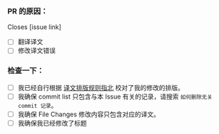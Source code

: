 <!--
感谢您向本项目贡献翻译！请务必完整填写一下信息，以便我们进一步校对。通过您对修改内容的原因与描述，我们可以持续跟踪这一 PR，也能让校对者更好参与校对

在打开 PR 之前，请阅读一下 [如何参与翻译](https://github.com/xitu/gold-miner/wiki/%E5%A6%82%E4%BD%95%E5%8F%82%E4%B8%8E%E7%BF%BB%E8%AF%91)、[如何提交翻译以及后续更新](https://github.com/xitu/gold-miner/wiki/%E5%85%B3%E4%BA%8E%E5%A6%82%E4%BD%95%E6%8F%90%E4%BA%A4%E7%BF%BB%E8%AF%91%E4%BB%A5%E5%8F%8A%E5%90%8E%E7%BB%AD%E6%9B%B4%E6%96%B0%E7%9A%84%E6%95%99%E7%A8%8B)、[译文排版规则指北](https://github.com/xitu/gold-miner/wiki/%E8%AF%91%E6%96%87%E6%8E%92%E7%89%88%E8%A7%84%E5%88%99%E6%8C%87%E5%8C%97)

感激不尽！
-->

### PR 的原因：

Closes [issue link]

- [ ] 翻译译文
- [ ] 修改译文错误

### 检查一下：

- [ ] 我已经自行根据 [译文排版规则指北](https://github.com/xitu/gold-miner/wiki/%E8%AF%91%E6%96%87%E6%8E%92%E7%89%88%E8%A7%84%E5%88%99%E6%8C%87%E5%8C%97) 校对了我的修改的排版。
- [ ] 我确保 commit list 只包含与本 Issue 有关的记录，请搜索 `如何删除无关 commit 记录`。
- [ ] 我确保 File Changes 修改内容只包含对应的译文。
- [ ] 我确保我已经修改了标题
